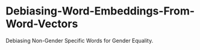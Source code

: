 # Debiasing-Word-Embeddings-From-Word-Vectors
Debiasing Non-Gender Specific Words for Gender Equality.
